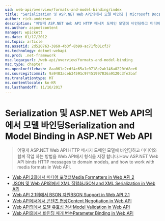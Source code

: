 ```yaml
---
uid: web-api/overview/formats-and-model-binding/index
title: "Serialization 및 ASP.NET Web API의에서 모델 바인딩 | Microsoft Docs"
author: rick-anderson
description: "어떻게 ASP.NET Web API HTTP 메시지 도메인 모델에 바인딩하고 미디어와 함께 작업 하는 방법을 Web API에서 형식을 지정 합니다."
ms.author: aspnetcontent
manager: wpickett
ms.date: 01/17/2012
ms.topic: article
ms.assetid: 2d520763-3860-4b3f-8b99-ac71fb01cf37
ms.technology: dotnet-webapi
ms.prod: .net-framework
msc.legacyurl: /web-api/overview/formats-and-model-binding
msc.type: chapter
ms.openlocfilehash: 8aa061c2cdf4c65a1e0718e2ab146a0220fd8ee6
ms.sourcegitcommit: 9a9483aceb34591c97451997036a9120c3fe2baf
ms.translationtype: MT
ms.contentlocale: ko-KR
ms.lasthandoff: 11/10/2017
---
```

<a name="serialization-and-model-binding-in-aspnet-web-api"></a><span data-ttu-id="6b6a2-103">Serialization 및 ASP.NET Web API의에서 모델 바인딩</span><span class="sxs-lookup"><span data-stu-id="6b6a2-103">Serialization and Model Binding in ASP.NET Web API</span></span>
====================
> <span data-ttu-id="6b6a2-104">어떻게 ASP.NET Web API HTTP 메시지 도메인 모델에 바인딩하고 미디어와 함께 작업 하는 방법을 Web API에서 형식을 지정 합니다.</span><span class="sxs-lookup"><span data-stu-id="6b6a2-104">How ASP.NET Web API binds HTTP messages to domain models, and how to work with media formats in Web API.</span></span>


- [<span data-ttu-id="6b6a2-105">Web API 2의에서 미디어 포맷터</span><span class="sxs-lookup"><span data-stu-id="6b6a2-105">Media Formatters in Web API 2</span></span>](media-formatters.md)
- [<span data-ttu-id="6b6a2-106">JSON 및 Web API의에서 XML 직렬화</span><span class="sxs-lookup"><span data-stu-id="6b6a2-106">JSON and XML Serialization in Web API</span></span>](json-and-xml-serialization.md)
- [<span data-ttu-id="6b6a2-107">Web API 2.1의에서 BSON 지원</span><span class="sxs-lookup"><span data-stu-id="6b6a2-107">BSON Support in Web API 2.1</span></span>](bson-support-in-web-api-21.md)
- [<span data-ttu-id="6b6a2-108">Web API에서에서 콘텐츠 협상</span><span class="sxs-lookup"><span data-stu-id="6b6a2-108">Content Negotiation in Web API</span></span>](content-negotiation.md)
- [<span data-ttu-id="6b6a2-109">Web API의에서 모델 유효성 검사</span><span class="sxs-lookup"><span data-stu-id="6b6a2-109">Model Validation in Web API</span></span>](model-validation-in-aspnet-web-api.md)
- [<span data-ttu-id="6b6a2-110">Web API의에서 바인딩 매개 변수</span><span class="sxs-lookup"><span data-stu-id="6b6a2-110">Parameter Binding in Web API</span></span>](parameter-binding-in-aspnet-web-api.md)
